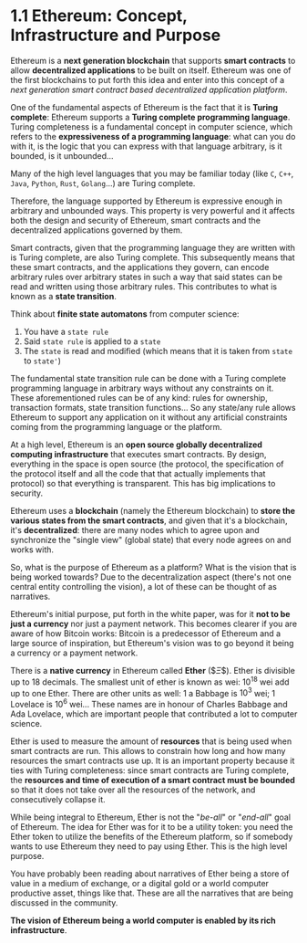 # 1.1 Ethereum: Concept, Infrastructure and Purpose

Ethereum is a **next generation blockchain** that supports **smart contracts** to allow **decentralized applications** to be built on itself. Ethereum was one of the first blockchains to put forth this idea and enter into this concept of a _next generation smart contract based decentralized application platform_.

One of the fundamental aspects of Ethereum is the fact that it is **Turing complete**: Ethereum supports a **Turing complete programming language**. Turing completeness is a fundamental concept in computer science, which refers to the **expressiveness of a programming language**: what can you do with it, is the logic that you can express with that language arbitrary, is it bounded, is it unbounded...

Many of the high level languages that you may be familiar today (like `C`, `C++`, `Java`, `Python`, `Rust`, `Golang`...) are Turing complete.

Therefore, the language supported by Ethereum is expressive enough in arbitrary and unbounded ways. This property is very powerful and it affects both the design and security of Ethereum, smart contracts and the decentralized applications governed by them.

Smart contracts, given that the programming language they are written with is Turing complete, are also Turing complete. This subsequently means that these smart contracts, and the applications they govern, can encode arbitrary rules over arbitrary states in such a way that said states can be read and written using those arbitrary rules. This contributes to what is known as a **state transition**.

Think about **finite state automatons** from computer science:

1. You have a `state rule`
2. Said `state rule` is applied to a `state`
3. The `state` is read and modified (which means that it is taken from `state` to `state'`)

The fundamental state transition rule can be done with a Turing complete programming language in arbitrary ways without any constraints on it. These aforementioned rules can be of any kind: rules for ownership, transaction formats, state transition functions... So any state/any rule allows Ethereum to support any application on it without any artificial constraints coming from the programming language or the platform.

At a high level, Ethereum is an **open source globally decentralized computing infrastructure** that executes smart contracts. By design, everything in the space is open source (the protocol, the specification of the protocol itself and all the code that that actually implements that protocol) so that everything is transparent. This has big implications to security.

Ethereum uses a **blockchain** (namely the Ethereum blockchain) to **store the various states from the smart contracts**, and given that it's a blockchain, it's **decentralized**: there are many nodes which to agree upon and synchronize the "single view" (global state) that every node agrees on and works with.

So, what is the purpose of Ethereum as a platform? What is the vision that is being worked towards? Due to the decentralization aspect (there's not one central entity controlling the vision), a lot of these can be thought of as narratives.

Ethereum's initial purpose, put forth in the white paper, was for it **not to be just a currency** nor just a payment network. This becomes clearer if you are aware of how Bitcoin works: Bitcoin is a predecessor of Ethereum and a large source of inspiration, but Ethereum's vision was to go beyond it being a currency or a payment network.

There is a **native currency** in Ethereum called **Ether** (\$$\Xi\$$). Ether is divisible up to 18 decimals. The smallest unit of ether is known as wei: $10^{18}$ wei add up to one Ether. There are other units as well: 1 a Babbage is $10^3$ wei; 1 Lovelace is $10^6$ wei... These names are in honour of Charles Babbage and Ada Lovelace, which are important people that contributed a lot to computer science.

Ether is used to measure the amount of **resources** that is being used when smart contracts are run. This allows to constrain how long and how many resources the smart contracts use up. It is an important property because it ties with Turing completeness: since smart contracts are Turing complete, the **resources and time of execution of a smart contract must be bounded** so that it does not take over all the resources of the network, and consecutively collapse it.

While being integral to Ethereum, Ether is not the "_be-all_" or "_end-all_" goal of Ethereum. The idea for Ether was for it to be a utility token: you need the Ether token to utilize the benefits of the Ethereum platform, so if somebody wants to use Ethereum they need to pay using Ether. This is the high level purpose.

You have probably been reading about narratives of Ether being a store of value in a medium of exchange, or a digital gold or a world computer productive asset, things like that. These are all the narratives that are being discussed in the community.

**The vision of Ethereum being a world computer is enabled by its rich infrastructure**.
